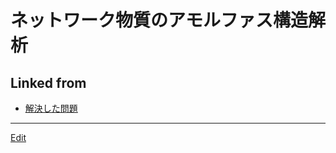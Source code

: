 # ネットワーク物質のアモルファス構造解析

## Linked from

* [解決した問題](解決した問題.md)


----
[Edit](https://github.com/vitroid/vitroid.github.io/edit/master/MD/ネットワーク物質のアモルファス構造解析.md)
